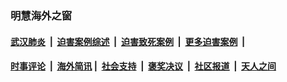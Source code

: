 
### 明慧海外之窗

####  [武汉肺炎](indexes/365.md?t=06290100) &nbsp;|&nbsp;  [迫害案例综述](indexes/328.md?t=06290100) &nbsp;|&nbsp; [迫害致死案例](indexes/277.md?t=06290100)  &nbsp;|&nbsp; [更多迫害案例](indexes/81.md?t=06290100)  &nbsp;|&nbsp; 
####  [时事评论](indexes/19.md?t=06290100) &nbsp;|&nbsp; [海外简讯](indexes/245.md?t=06290100)&nbsp;|&nbsp;  [社会支持](indexes/140.md?t=06290100) &nbsp;|&nbsp; [褒奖决议](indexes/282.md?t=06290100) &nbsp;|&nbsp; [社区报道](indexes/91.md?t=06290100)  &nbsp;|&nbsp; [天人之间](indexes/78.md?t=06290100) 

